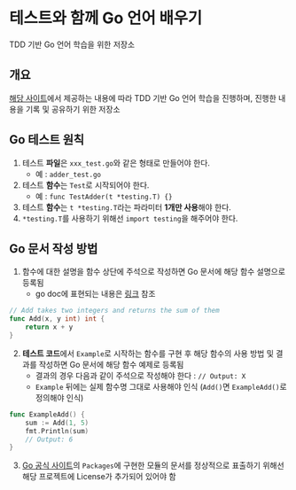 # 테스트와 함께 Go 언어 배우기
TDD 기반 Go 언어 학습을 위한 저장소

## 개요
[해당 사이트](https://quii.gitbook.io/learn-go-with-tests/)에서 제공하는 내용에 따라 TDD 기반 Go 언어 학습을 진행하며, 진행한 내용을 기록 및 공유하기 위한 저장소

## Go 테스트 원칙
1. 테스트 **파일**은 `xxx_test.go`와 같은 형태로 만들어야 한다.
    - 예 : `adder_test.go`
2. 테스트 **함수**는 `Test`로 시작되어야 한다.
    - 예 : `func TestAdder(t *testing.T) {}`
3. 테스트 **함수**는 `t *testing.T`라는 파라미터 **1개만 사용**해야 한다.
4. `*testing.T`를 사용하기 위해선 `import testing`을 해주어야 한다.

## Go 문서 작성 방법
1. 함수에 대한 설명을 함수 상단에 주석으로 작성하면 Go 문서에 해당 함수 설명으로 등록됨
    - go doc에 표현되는 내용은 [링크](https://pkg.go.dev/github.com/InjaeYu/learn-go-with-tests@v0.0.0-20231011093524-49f4951285ef/integers/v2) 참조
```go
// Add takes two integers and returns the sum of them
func Add(x, y int) int {
	return x + y
}
```
2. **테스트 코드**에서 `Example`로 시작하는 함수를 구현  후 해당 함수의 사용 방법 및 결과를 작성하면 Go 문서에 해당 함수 예제로 등록됨
    - 결과의 경우 다음과 같이 주석으로 작성해야 한다 : `// Output: X`
    - `Example` 뒤에는 실제 함수명 그대로 사용해야 인식 (`Add()`면 `ExampleAdd()`로 정의해야 인식)
```go
func ExampleAdd() {
    sum := Add(1, 5)
    fmt.Println(sum)
    // Output: 6
}
```
3. [Go 공식 사이트](https://go.dev/)의 `Packages`에 구현한 모듈의 문서를 정상적으로 표출하기 위해선 해당 프로젝트에 License가 추가되어 있어야 함